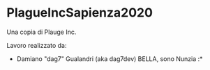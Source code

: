 # PlagueIncSapienza2020
Una copia di Plauge Inc.

Lavoro realizzato da:
- Damiano "dag7" Gualandri (aka dag7dev)
BELLA, sono Nunzia :*
